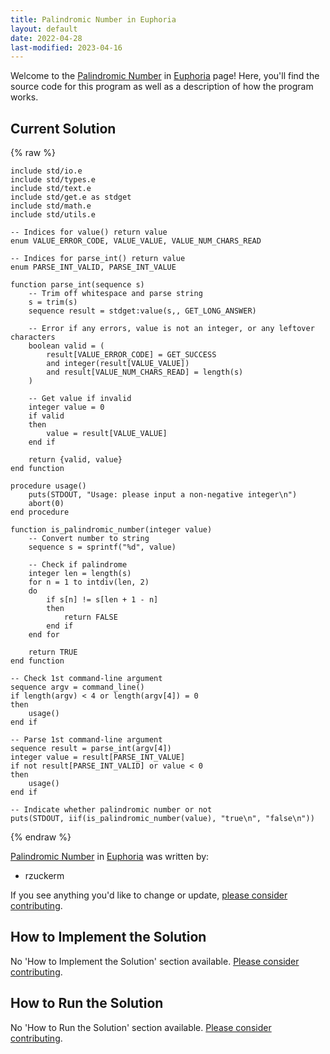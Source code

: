 ```yaml
---
title: Palindromic Number in Euphoria
layout: default
date: 2022-04-28
last-modified: 2023-04-16
---
```


Welcome to the [Palindromic Number](https://sampleprograms.io/projects/palindromic-number) in [Euphoria](https://sampleprograms.io/languages/euphoria) page! Here, you'll find the source code for this program as well as a description of how the program works.

## Current Solution

{% raw %}

```euphoria
include std/io.e
include std/types.e
include std/text.e
include std/get.e as stdget
include std/math.e
include std/utils.e

-- Indices for value() return value
enum VALUE_ERROR_CODE, VALUE_VALUE, VALUE_NUM_CHARS_READ

-- Indices for parse_int() return value
enum PARSE_INT_VALID, PARSE_INT_VALUE

function parse_int(sequence s)
    -- Trim off whitespace and parse string
    s = trim(s)
    sequence result = stdget:value(s,, GET_LONG_ANSWER)

    -- Error if any errors, value is not an integer, or any leftover characters
    boolean valid = (
        result[VALUE_ERROR_CODE] = GET_SUCCESS
        and integer(result[VALUE_VALUE])
        and result[VALUE_NUM_CHARS_READ] = length(s)
    )

    -- Get value if invalid
    integer value = 0
    if valid
    then
        value = result[VALUE_VALUE]
    end if

    return {valid, value}
end function

procedure usage()
    puts(STDOUT, "Usage: please input a non-negative integer\n")
    abort(0)
end procedure

function is_palindromic_number(integer value)
    -- Convert number to string
    sequence s = sprintf("%d", value)

    -- Check if palindrome
    integer len = length(s)
    for n = 1 to intdiv(len, 2)
    do
        if s[n] != s[len + 1 - n]
        then
            return FALSE
        end if
    end for

    return TRUE
end function

-- Check 1st command-line argument
sequence argv = command_line()
if length(argv) < 4 or length(argv[4]) = 0
then
    usage()
end if

-- Parse 1st command-line argument
sequence result = parse_int(argv[4])
integer value = result[PARSE_INT_VALUE]
if not result[PARSE_INT_VALID] or value < 0
then
    usage()
end if

-- Indicate whether palindromic number or not
puts(STDOUT, iif(is_palindromic_number(value), "true\n", "false\n"))
```

{% endraw %}

[Palindromic Number](https://sampleprograms.io/projects/palindromic-number) in [Euphoria](https://sampleprograms.io/languages/euphoria) was written by:

- rzuckerm

If you see anything you'd like to change or update, [please consider contributing](https://github.com/TheRenegadeCoder/sample-programs).

## How to Implement the Solution

No 'How to Implement the Solution' section available. [Please consider contributing](https://github.com/TheRenegadeCoder/sample-programs-website).

## How to Run the Solution

No 'How to Run the Solution' section available. [Please consider contributing](https://github.com/TheRenegadeCoder/sample-programs-website).